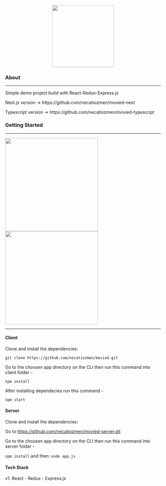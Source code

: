 
<div align="center">
 <img width= "200px" src="https://image.ibb.co/hoNnbz/logo_preview_21ae9e67_10cb_448d_bd21_ab29307ef3e8.jpg" ></img>
</div>

### About
---


 <p>Simple demo project build with React-Redux-Express.js</p>

 <p>Next.js version -> https://github.com/necatiozmen/movied-next<p>

 <p>Typescript version -> https://github.com/necatiozmen/movied-typescript<p>


### Getting Started
---
<div>
<div>
  <img src="https://preview.ibb.co/n4Atie/Screen_Shot_2018_10_01_at_12_47_49.png"  height="300" >
  <img src="https://preview.ibb.co/jQum3e/Screen_Shot_2018_10_01_at_12_26_22.png" height="300" >
 </div>
<hr>
</div>

#### Client

Clone and install the dependencies:

`git clone https://github.com/necatiozmen/movied.git`

Go to the choosen app directory on the CLI then run this command into client folder -

`npm install`

After installing dependecies run this command -

`npm start`

#### Server

Clone and install the dependencies:

Go to https://github.com/necatiozmen/movied-server.git

Go to the choosen app directory on the CLI then run this command into server folder -

`npm install` and then:
`node app.js`

#### Tech Stack

<p>v1. React - Redux - Express.js</p>
